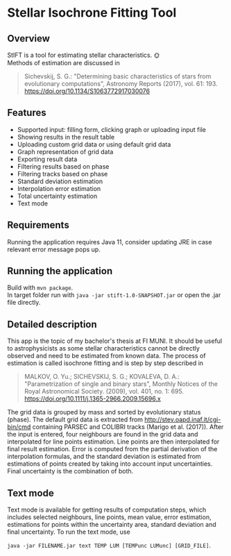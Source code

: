 # Stellar Isochrone Fitting Tool

## Overview
StIFT is a tool for estimating stellar characteristics. :sun_with_face:<br />
Methods of estimation are discussed in
> Sichevskij, S. G.: "Determining basic characteristics of stars from evolutionary computations", Astronomy Reports (2017), vol. 61: 193. https://doi.org/10.1134/S1063772917030076

## Features
- Supported input: filling form, clicking graph or uploading input file
- Showing results in the result table
- Uploading custom grid data or using default grid data
- Graph representation of grid data
- Exporting result data
- Filtering results based on phase
- Filtering tracks based on phase
- Standard deviation estimation
- Interpolation error estimation
- Total uncertainty estimation
- Text mode

## Requirements
Running the application requires Java 11, consider updating JRE in case relevant error message pops up.

## Running the application
Build with `mvn package`.<br />
In target folder run with `java -jar stift-1.0-SNAPSHOT.jar` or open the .jar file directly.

## Detailed description
This app is the topic of my bachelor's thesis at FI MUNI. It should be useful to astrophysicists as some stellar characteristics cannot be directly observed and need to be estimated from known data. The process of estimation is called isochrone fitting and is step by step described in
> MALKOV, O. Yu.; SICHEVSKIJ, S. G.; KOVALEVA, D. A.: "Parametrization of single and binary stars", Monthly Notices of the Royal Astronomical Society. (2009), vol. 401, no. 1: 695.  https://doi.org/10.1111/j.1365-2966.2009.15696.x

The grid data is grouped by mass and sorted by evolutionary status (phase). The default grid data is extracted from http://stev.oapd.inaf.it/cgi-bin/cmd containing
PARSEC and COLIBRI tracks (Marigo et al. (2017)).
After the input is entered, four neighbours are found in the grid data and interpolated for line points estimation. Line points are then interpolated for final result estimation. Error is computed from the partial derivation of the interpolation formulas, and the standard deviation is estimated from estimations of points created by taking into account input uncertainties. Final uncertainty is the combination of both.

## Text mode
Text mode is available for getting results of computation steps, which includes selected neighbours, line points, mean value, error estimation, estimations for points within the uncertainty area, standard deviation and final uncertainty. To run the text mode, use

`java -jar FILENAME.jar text TEMP LUM [TEMPunc LUMunc] [GRID_FILE]`.